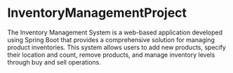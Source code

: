 # InventoryManagementProject
The Inventory Management System is a web-based application developed using Spring Boot that provides a comprehensive solution for managing product inventories. This system allows users to add new products, specify their location and count, remove products, and manage inventory levels through buy and sell operations.

